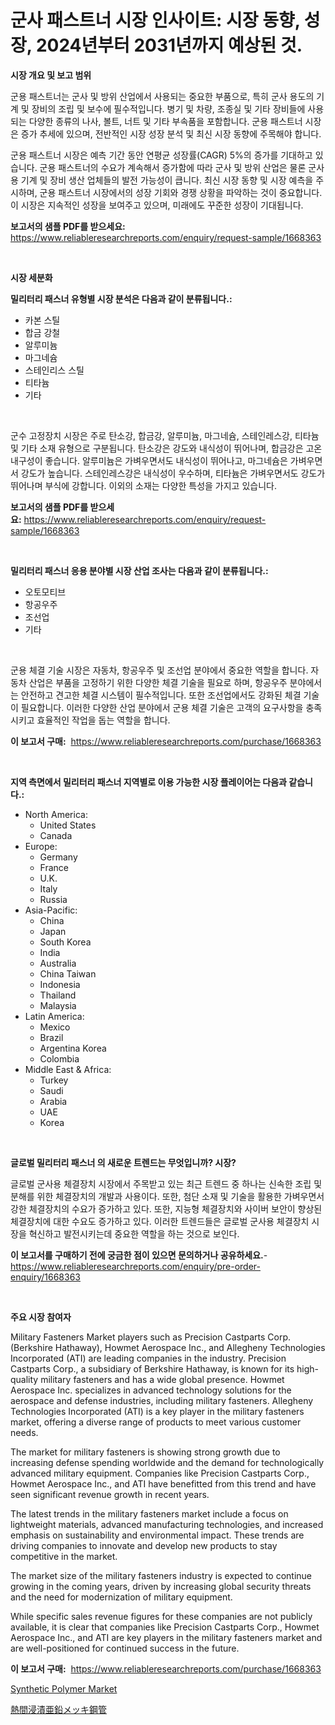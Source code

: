 <p><h1>군사 패스트너 시장 인사이트: 시장 동향, 성장, 2024년부터 2031년까지 예상된 것.</h1></p><p><strong>시장 개요 및 보고 범위</strong></p>
<p><p>군용 패스트너는 군사 및 방위 산업에서 사용되는 중요한 부품으로, 특히 군사 용도의 기계 및 장비의 조립 및 보수에 필수적입니다. 병기 및 차량, 조종실 및 기타 장비들에 사용되는 다양한 종류의 나사, 볼트, 너트 및 기타 부속품을 포함합니다. 군용 패스트너 시장은 증가 추세에 있으며, 전반적인 시장 성장 분석 및 최신 시장 동향에 주목해야 합니다.</p><p>군용 패스트너 시장은 예측 기간 동안 연평균 성장률(CAGR) 5%의 증가를 기대하고 있습니다. 군용 패스트너의 수요가 계속해서 증가함에 따라 군사 및 방위 산업은 물론 군사용 기계 및 장비 생산 업체들의 발전 가능성이 큽니다. 최신 시장 동향 및 시장 예측을 주시하며, 군용 패스트너 시장에서의 성장 기회와 경쟁 상황을 파악하는 것이 중요합니다. 이 시장은 지속적인 성장을 보여주고 있으며, 미래에도 꾸준한 성장이 기대됩니다.</p></p>
<p><strong>보고서의 샘플 PDF를 받으세요:</strong> <a href="https://www.reliableresearchreports.com/enquiry/request-sample/1668363">https://www.reliableresearchreports.com/enquiry/request-sample/1668363</a></p>
<p>&nbsp;</p>
<p><strong>시장 세분화</strong></p>
<p><strong>밀리터리 패스너 유형별 시장 분석은 다음과 같이 분류됩니다.:</strong></p>
<p><ul><li>카본 스틸</li><li>합금 강철</li><li>알루미늄</li><li>마그네슘</li><li>스테인리스 스틸</li><li>티타늄</li><li>기타</li></ul></p>
<p>&nbsp;</p>
<p><p>군수 고정장치 시장은 주로 탄소강, 합금강, 알루미늄, 마그네슘, 스테인레스강, 티타늄 및 기타 소재 유형으로 구분됩니다. 탄소강은 강도와 내식성이 뛰어나며, 합금강은 고온 내구성이 좋습니다. 알루미늄은 가벼우면서도 내식성이 뛰어나고, 마그네슘은 가벼우면서 강도가 높습니다. 스테인레스강은 내식성이 우수하며, 티타늄은 가벼우면서도 강도가 뛰어나며 부식에 강합니다. 이외의 소재는 다양한 특성을 가지고 있습니다.</p></p>
<p><strong>보고서의 샘플 PDF를 받으세요:</strong>&nbsp;<a href="https://www.reliableresearchreports.com/enquiry/request-sample/1668363">https://www.reliableresearchreports.com/enquiry/request-sample/1668363</a></p>
<p>&nbsp;</p>
<p><strong> 밀리터리 패스너 응용 분야별 시장 산업 조사는 다음과 같이 분류됩니다.:</strong></p>
<p><ul><li>오토모티브</li><li>항공우주</li><li>조선업</li><li>기타</li></ul></p>
<p>&nbsp;</p>
<p><p>군용 체결 기술 시장은 자동차, 항공우주 및 조선업 분야에서 중요한 역할을 합니다. 자동차 산업은 부품을 고정하기 위한 다양한 체결 기술을 필요로 하며, 항공우주 분야에서는 안전하고 견고한 체결 시스템이 필수적입니다. 또한 조선업에서도 강화된 체결 기술이 필요합니다. 이러한 다양한 산업 분야에서 군용 체결 기술은 고객의 요구사항을 충족시키고 효율적인 작업을 돕는 역할을 합니다.</p></p>
<p><strong>이 보고서 구매:</strong>&nbsp; <a href="https://www.reliableresearchreports.com/purchase/1668363">https://www.reliableresearchreports.com/purchase/1668363</a></p>
<p>&nbsp;</p>
<p><strong>지역 측면에서 밀리터리 패스너 지역별로 이용 가능한 시장 플레이어는 다음과 같습니다.:</strong></p>
<p><ul>
    <li>
        North America:
        <ul>
            <li>United States</li>
            <li>Canada</li>
        </ul>
    </li>
    <li>
        Europe:
        <ul>
            <li>Germany</li>
            <li>France</li>
            <li>U.K.</li>
            <li>Italy</li>
            <li>Russia</li>
        </ul>
    </li>
    <li>
        Asia-Pacific:
        <ul>
            <li>China</li>
            <li>Japan</li>
            <li>South Korea</li>
            <li>India</li>
            <li>Australia</li>
            <li>China Taiwan</li>
            <li>Indonesia</li>
            <li>Thailand</li>
            <li>Malaysia</li>
        </ul>
    </li>
    <li>
        Latin America:
        <ul>
            <li>Mexico</li>
            <li>Brazil</li>
            <li>Argentina Korea</li>
            <li>Colombia</li>
        </ul>
    </li>
    <li>
        Middle East & Africa:
        <ul>
            <li>Turkey</li>
            <li>Saudi</li>
            <li>Arabia</li>
            <li>UAE</li>
            <li>Korea</li>
        </ul>
    </li>
    </ul></p>
<p>&nbsp;</p>
<p><strong>글로벌 밀리터리 패스너 의 새로운 트렌드는 무엇입니까? 시장?</strong></p>
<p><p>글로벌 군사용 체결장치 시장에서 주목받고 있는 최근 트렌드 중 하나는 신속한 조립 및 분해를 위한 체결장치의 개발과 사용이다. 또한, 첨단 소재 및 기술을 활용한 가벼우면서 강한 체결장치의 수요가 증가하고 있다. 또한, 지능형 체결장치와 사이버 보안이 향상된 체결장치에 대한 수요도 증가하고 있다. 이러한 트렌드들은 글로벌 군사용 체결장치 시장을 혁신하고 발전시키는데 중요한 역할을 하는 것으로 보인다.</p></p>
<p><strong>이 보고서를 구매하기 전에 궁금한 점이 있으면 문의하거나 공유하세요.</strong>- <a href="https://www.reliableresearchreports.com/enquiry/pre-order-enquiry/1668363">https://www.reliableresearchreports.com/enquiry/pre-order-enquiry/1668363</a></p>
<p>&nbsp;</p>
<p><strong>주요 시장 참여자</strong></p>
<p><p>Military Fasteners Market players such as Precision Castparts Corp. (Berkshire Hathaway), Howmet Aerospace Inc., and Allegheny Technologies Incorporated (ATI) are leading companies in the industry. Precision Castparts Corp., a subsidiary of Berkshire Hathaway, is known for its high-quality military fasteners and has a wide global presence. Howmet Aerospace Inc. specializes in advanced technology solutions for the aerospace and defense industries, including military fasteners. Allegheny Technologies Incorporated (ATI) is a key player in the military fasteners market, offering a diverse range of products to meet various customer needs.</p><p>The market for military fasteners is showing strong growth due to increasing defense spending worldwide and the demand for technologically advanced military equipment. Companies like Precision Castparts Corp., Howmet Aerospace Inc., and ATI have benefitted from this trend and have seen significant revenue growth in recent years. </p><p>The latest trends in the military fasteners market include a focus on lightweight materials, advanced manufacturing technologies, and increased emphasis on sustainability and environmental impact. These trends are driving companies to innovate and develop new products to stay competitive in the market.</p><p>The market size of the military fasteners industry is expected to continue growing in the coming years, driven by increasing global security threats and the need for modernization of military equipment.</p><p>While specific sales revenue figures for these companies are not publicly available, it is clear that companies like Precision Castparts Corp., Howmet Aerospace Inc., and ATI are key players in the military fasteners market and are well-positioned for continued success in the future.</p></p>
<p><strong>이 보고서 구매:</strong>&nbsp;&nbsp;<a href="https://www.reliableresearchreports.com/purchase/1668363">https://www.reliableresearchreports.com/purchase/1668363</a></p>
<p><p><a href="https://butternut-bug-553.notion.site/Synthetic-Polymer-Market-Challenges-Opportunities-and-Growth-Drivers-and-Major-Market-Players-for-455bc5e625074fa699161f517168f929">Synthetic Polymer Market</a></p><p><a href="https://github.com/EmoryYundt1935/Market-Research-Report-List-1/blob/main/802604716465.md">熱間浸漬亜鉛メッキ鋼管</a></p></p>
